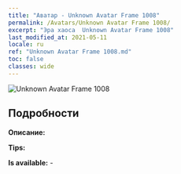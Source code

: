```yaml
---
title: "Аватар - Unknown Avatar Frame 1008"
permalink: /Avatars/Unknown Avatar Frame 1008/
excerpt: "Эра хаоса  Unknown Avatar Frame 1008"
last_modified_at: 2021-05-11
locale: ru
ref: "Unknown Avatar Frame 1008.md"
toc: false
classes: wide
---
```

 ![Unknown Avatar Frame 1008](/images/a/avatarFrame_8.png)

## Подробности

 **Описание:**  

 **Tips:**  

 **Is available:**  - 

